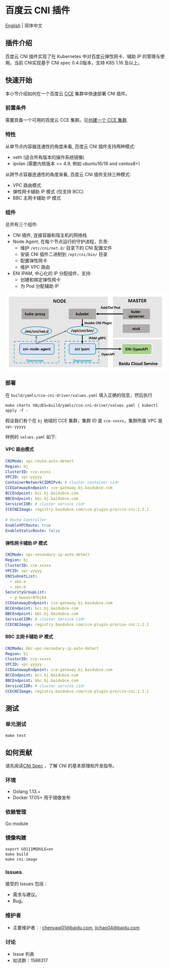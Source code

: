# 百度云 CNI 插件

[English](./README.md) | 简体中文

## 插件介绍

百度云 CNI 插件实现了在 Kubernetes 中对百度云弹性网卡、辅助 IP 的管理与使用。当前 CNI实现基于 CNI spec 0.4.0版本，支持 K8S 1.16 及以上。

## 快速开始

本小节介绍如何在一个百度云 [CCE](https://cloud.baidu.com/product/cce.html) 集群中快速部署 CNI 插件。

### 前置条件

需要具备一个可用的百度云 CCE 集群。见[创建一个 CCE 集群](https://cloud.baidu.com/doc/CCE/s/zjxpoqohb).

### 特性

从单节点内容器连通性的角度来看, 百度云 CNI 插件支持两种模式:
- veth (适合所有版本的操作系统镜像)
- ipvlan (需要内核版本 >= 4.9, 例如 ubuntu16/18 and centos8+)

从跨节点容器连通性的角度来看, 百度云 CNI 插件支持三种模式:
- VPC 路由模式
- 弹性网卡辅助 IP 模式 (仅支持 BCC)
- BBC 主网卡辅助 IP 模式

### 组件

总共有三个组件:

- CNI 插件, 连接容器和宿主机的网络栈
- Node Agent, 在每个节点运行的守护进程，负责:
  - 维护 `/etc/cni/net.d/` 目录下的 CNI 配置文件
  - 安装 CNI 插件二进制到 `/opt/cni/bin/` 目录
  - 配置弹性网卡
  - 维护 VPC 路由
- ENI IPAM, 中心化的 IP 分配组件，支持:
  - 创建和绑定弹性网卡
  - 为 Pod 分配辅助 IP

<img src="./docs/images/cni-components.png" />

### 部署

在 `build/yamls/cce-cni-driver/values.yaml` 填入正确的信息，然后执行

```
make charts VALUES=build/yamls/cce-cni-driver/values.yaml | kubectl apply -f -
```

假设我们有个在 `bj` 地域的 CCE 集群，集群 ID 是 `cce-xxxxx`，集群所属 VPC 是 `vpc-yyyyy`


样例的 `values.yaml` 如下:

#### VPC 路由模式
```yaml
CNIMode: vpc-route-auto-detect
Region: bj
ClusterID: cce-xxxxx
VPCID: vpc-yyyyy
ContainerNetworkCIDRIPv4: # cluster container cidr
CCEGatewayEndpoint: cce-gateway.bj.baidubce.com
BCCEndpoint: bcc.bj.baidubce.com
BBCEndpoint: bbc.bj.baidubce.com
ServiceCIDR: # cluster service cidr
CCECNIImage: registry.baidubce.com/cce-plugin-pro/cce-cni:1.2.1

# Route Controller
EnableVPCRoute: true
EnableStaticRoute: false
```

#### 弹性网卡辅助 IP 模式

```yaml
CNIMode: vpc-secondary-ip-auto-detect
Region: bj
ClusterID: cce-xxxxx
VPCID: vpc-yyyyy
ENISubnetList:
  - sbn-a
  - sbn-b
SecurityGroupList:
  - g-bwswsr8fbjb4
CCEGatewayEndpoint: cce-gateway.bj.baidubce.com
BCCEndpoint: bcc.bj.baidubce.com
BBCEndpoint: bbc.bj.baidubce.com
ServiceCIDR: # cluster service cidr
CCECNIImage: registry.baidubce.com/cce-plugin-pro/cce-cni:1.2.1
```

#### BBC 主网卡辅助 IP 模式

```yaml
CNIMode: bbc-vpc-secondary-ip-auto-detect
Region: bj
ClusterID: cce-xxxxx
VPCID: vpc-yyyyy
CCEGatewayEndpoint: cce-gateway.bj.baidubce.com
BCCEndpoint: bcc.bj.baidubce.com
BBCEndpoint: bbc.bj.baidubce.com
ServiceCIDR: # cluster service cidr
CCECNIImage: registry.baidubce.com/cce-plugin-pro/cce-cni:1.2.1
```


## 测试

### 单元测试

```
make test
```

## 如何贡献

请先阅读[CNI Spec](https://github.com/containernetworking/cni/blob/master/SPEC.md) ，了解 CNI 的基本原理和开发指导。

### 环境

* Golang 1.13.+
* Docker 17.05+ 用于镜像发布

### 依赖管理

Go module

### 镜像构建

```
export GO111MODULE=on
make build
make cni-image
```

### Issues

接受的 Issues 包括：

* 需求与建议。
* Bug。

### 维护者

* 主要维护者：: chenyaqi01@baidu.com, jichao04@baidu.com

### 讨论

* Issue 列表
* 如流群：1586317